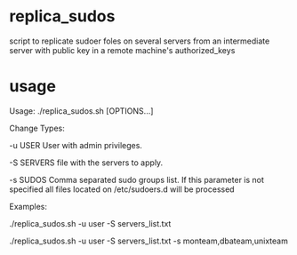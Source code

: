 # replica_sudos
script to replicate sudoer foles on several servers from an intermediate server with public key in a remote machine's authorized_keys
# usage
Usage: ./replica_sudos.sh [OPTIONS...]

Change Types:

-u USER         User with admin privileges.

-S SERVERS      file with the servers to apply.

-s SUDOS        Comma separated sudo groups list. If this parameter is not specified all files located on /etc/sudoers.d will be processed


Examples:


 ./replica_sudos.sh -u user -S servers_list.txt 


 ./replica_sudos.sh -u user -S servers_list.txt -s monteam,dbateam,unixteam
